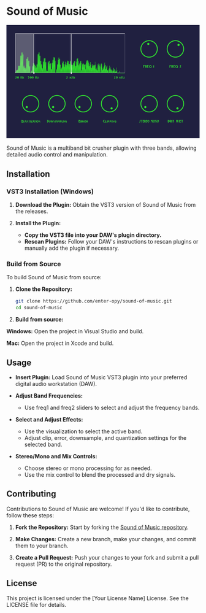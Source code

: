<h1>Sound of Music</h2>

<img src="res/Screenshot.png" width="800">

<p>
    Sound of Music is a multiband bit crusher plugin with three bands, allowing detailed audio control and manipulation.
</p>

## Installation
### VST3 Installation (Windows)

1. **Download the Plugin:** Obtain the VST3 version of Sound of Music from the releases.

2. **Install the Plugin:**
   - **Copy the VST3 file into your DAW's plugin directory.**
   - **Rescan Plugins:** Follow your DAW's instructions to rescan plugins or manually add the plugin if necessary.

### Build from Source
To build Sound of Music from source:

1. **Clone the Repository:**
   ```bash
   git clone https://github.com/enter-opy/sound-of-music.git
   cd sound-of-music

1. **Build from source:**

<b>Windows:</b> Open the project in Visual Studio and build.

<b>Mac:</b> Open the project in Xcode and build.

## Usage

- **Insert Plugin:** Load Sound of Music VST3 plugin into your preferred digital audio workstation (DAW).

- **Adjust Band Frequencies:**
  - Use freq1 and freq2 sliders to select and adjust the frequency bands.

- **Select and Adjust Effects:**
  - Use the visualization to select the active band.
  - Adjust clip, error, downsample, and quantization settings for the selected band.

- **Stereo/Mono and Mix Controls:**
  - Choose stereo or mono processing for as needed.
  - Use the mix control to blend the processed and dry signals.

## Contributing

Contributions to Sound of Music are welcome! If you'd like to contribute, follow these steps:

1. **Fork the Repository:** Start by forking the [Sound of Music repository](https://github.com/your-username/sound-of-music).
   
2. **Make Changes:** Create a new branch, make your changes, and commit them to your branch.

3. **Create a Pull Request:** Push your changes to your fork and submit a pull request (PR) to the original repository.

## License

This project is licensed under the [Your License Name] License. See the LICENSE file for details.